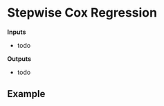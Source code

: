Stepwise Cox Regression
=======================


**Inputs**

- todo

**Outputs**

- todo


Example
-------
